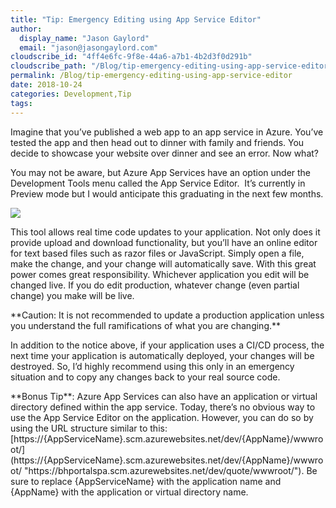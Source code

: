 ```yaml
---
title: "Tip: Emergency Editing using App Service Editor"
author: 
  display_name: "Jason Gaylord"
  email: "jason@jasongaylord.com"
cloudscribe_id: "4ff4e6fc-9f8e-44a6-a7b1-4b2d3f0d291b"
cloudscribe_path: "/Blog/tip-emergency-editing-using-app-service-editor"
permalink: /Blog/tip-emergency-editing-using-app-service-editor
date: 2018-10-24
categories: Development,Tip
tags: 
---
```


Imagine that you’ve published a web app to an app service in Azure. You’ve tested the app and then head out to dinner with family and friends. You decide to showcase your website over dinner and see an error. Now what?

You may not be aware, but Azure App Services have an option under the Development Tools menu called the App Service Editor.  It’s currently in Preview mode but I would anticipate this graduating in the next few months. 

![](https://cdn.jasongaylord.com/images/2018/10/23/Azure_App_Service_Editor.png)

This tool allows real time code updates to your application. Not only does it provide upload and download functionality, but you’ll have an online editor for text based files such as razor files or JavaScript. Simply open a file, make the change, and your change will automatically save. With this great power comes great responsibility. Whichever application you edit will be changed live. If you do edit production, whatever change (even partial change) you make will be live.
<div class="alert alert-danger">**Caution: It is not recommended to update a production application unless you understand the full ramifications of what you are changing.**</div>

In addition to the notice above, if your application uses a CI/CD process, the next time your application is automatically deployed, your changes will be destroyed. So, I’d highly recommend using this only in an emergency situation and to copy any changes back to your real source code.
<div class="alert alert-primary">**Bonus Tip**: Azure App Services can also have an application or virtual directory defined within the app service. Today, there’s no obvious way to use the App Service Editor on the application. However, you can do so by using the URL structure similar to this: [https://{AppServiceName}.scm.azurewebsites.net/dev/{AppName}/wwwroot/](https://{AppServiceName}.scm.azurewebsites.net/dev/{AppName}/wwwroot/ "https://bhportalspa.scm.azurewebsites.net/dev/quote/wwwroot/"). Be sure to replace {AppServiceName} with the application name and {AppName} with the application or virtual directory name.</div>
